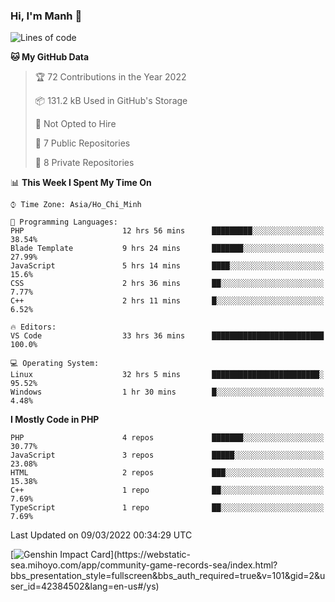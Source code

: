 ### Hi, I'm Manh 👋

<!--START_SECTION:waka-->
![Lines of code](https://img.shields.io/badge/From%20Hello%20World%20I%27ve%20Written-2%20Million%20lines%20of%20code-blue)

**🐱 My GitHub Data** 

> 🏆 72 Contributions in the Year 2022
 > 
> 📦 131.2 kB Used in GitHub's Storage 
 > 
> 🚫 Not Opted to Hire
 > 
> 📜 7 Public Repositories 
 > 
> 🔑 8 Private Repositories  
 > 
📊 **This Week I Spent My Time On** 

```text
⌚︎ Time Zone: Asia/Ho_Chi_Minh

💬 Programming Languages: 
PHP                      12 hrs 56 mins      █████████░░░░░░░░░░░░░░░░   38.54% 
Blade Template           9 hrs 24 mins       ███████░░░░░░░░░░░░░░░░░░   27.99% 
JavaScript               5 hrs 14 mins       ████░░░░░░░░░░░░░░░░░░░░░   15.6% 
CSS                      2 hrs 36 mins       ██░░░░░░░░░░░░░░░░░░░░░░░   7.77% 
C++                      2 hrs 11 mins       █░░░░░░░░░░░░░░░░░░░░░░░░   6.52%

🔥 Editors: 
VS Code                  33 hrs 36 mins      █████████████████████████   100.0%

💻 Operating System: 
Linux                    32 hrs 5 mins       ████████████████████████░   95.52% 
Windows                  1 hr 30 mins        █░░░░░░░░░░░░░░░░░░░░░░░░   4.48%

```

**I Mostly Code in PHP** 

```text
PHP                      4 repos             ███████░░░░░░░░░░░░░░░░░░   30.77% 
JavaScript               3 repos             █████░░░░░░░░░░░░░░░░░░░░   23.08% 
HTML                     2 repos             ███░░░░░░░░░░░░░░░░░░░░░░   15.38% 
C++                      1 repo              ██░░░░░░░░░░░░░░░░░░░░░░░   7.69% 
TypeScript               1 repo              ██░░░░░░░░░░░░░░░░░░░░░░░   7.69%

```



 Last Updated on 09/03/2022 00:34:29 UTC
<!--END_SECTION:waka-->

[![Genshin Impact Card](https://api.mn07.xyz/genshin/card/42384502?)](https://webstatic-sea.mihoyo.com/app/community-game-records-sea/index.html?bbs_presentation_style=fullscreen&bbs_auth_required=true&v=101&gid=2&user_id=42384502&lang=en-us#/ys)
